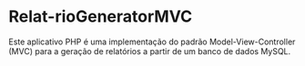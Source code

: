 # Relat-rioGeneratorMVC
Este aplicativo PHP é uma implementação do padrão Model-View-Controller (MVC) para a geração de relatórios a partir de um banco de dados MySQL.
